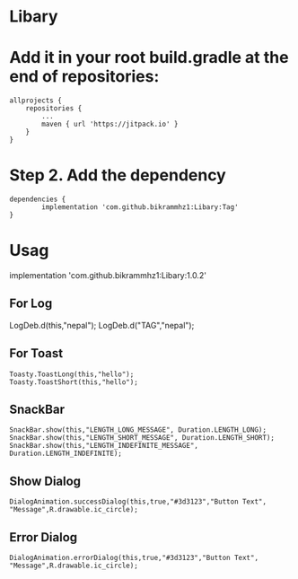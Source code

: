 # Libary
# Add it in your root build.gradle at the end of repositories:

	allprojects {
		repositories {
			...
			maven { url 'https://jitpack.io' }
		}
	}
# Step 2. Add the dependency

	dependencies {
	        implementation 'com.github.bikrammhz1:Libary:Tag'
	}
	
# Usag
  implementation 'com.github.bikrammhz1:Libary:1.0.2'

## For Log
  LogDeb.d(this,"nepal");
  LogDeb.d("TAG","nepal");
	  
## For Toast 
    Toasty.ToastLong(this,"hello");
    Toasty.ToastShort(this,"hello");
	    
## SnackBar
    SnackBar.show(this,"LENGTH_LONG_MESSAGE", Duration.LENGTH_LONG);
    SnackBar.show(this,"LENGTH_SHORT_MESSAGE", Duration.LENGTH_SHORT);
    SnackBar.show(this,"LENGTH_INDEFINITE_MESSAGE", Duration.LENGTH_INDEFINITE);
	    
## Show Dialog    
    DialogAnimation.successDialog(this,true,"#3d3123","Button Text", "Message",R.drawable.ic_circle);
	    
## Error Dialog
    DialogAnimation.errorDialog(this,true,"#3d3123","Button Text", "Message",R.drawable.ic_circle);
	
